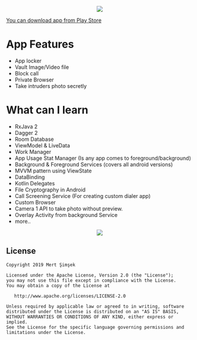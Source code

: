 
<p align="center">
  <img src="https://raw.githubusercontent.com/iammert/AppLocker/master/art/cover.png">
</p>

[You can download app from Play Store](https://play.google.com/store/apps/details?id=com.momentolabs.app.security.applocker&hl=en)

# App Features
* App locker
* Vault Image/Video file
* Block call
* Private Browser
* Take intruders photo secretly

# What can I learn
* RxJava 2
* Dagger 2
* Room Database
* ViewModel & LiveData
* Work Manager
* App Usage Stat Manager (Is any app comes to foreground/background)
* Background & Foreground Services (covers all android versions)
* MVVM pattern using ViewState
* DataBinding
* Kotlin Delegates
* File Cryptography in Android
* Call Screening Service (For creating custom dialer app)
* Custom Browser
* Camera 1 API to take photo without preview.
* Overlay Activity from background Service
* more..

<p align="center">
  <img src="https://raw.githubusercontent.com/iammert/AppLocker/master/art/fullcover.png">
</p>


License
--------


    Copyright 2019 Mert Şimşek

    Licensed under the Apache License, Version 2.0 (the "License");
    you may not use this file except in compliance with the License.
    You may obtain a copy of the License at

       http://www.apache.org/licenses/LICENSE-2.0

    Unless required by applicable law or agreed to in writing, software
    distributed under the License is distributed on an "AS IS" BASIS,
    WITHOUT WARRANTIES OR CONDITIONS OF ANY KIND, either express or implied.
    See the License for the specific language governing permissions and
    limitations under the License.


